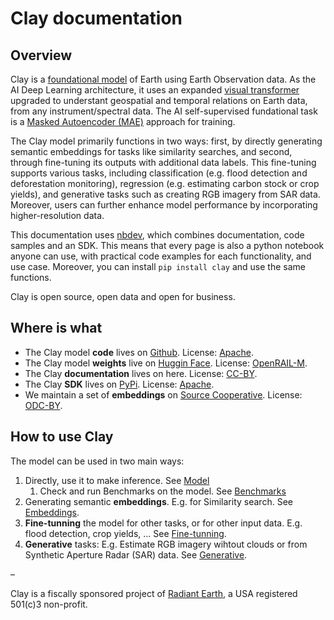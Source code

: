# Clay documentation

<!-- WARNING: THIS FILE WAS AUTOGENERATED! DO NOT EDIT! -->

## Overview

Clay is a [foundational model](#) of Earth using Earth Observation data.
As the AI Deep Learning architecture, it uses an expanded [visual
transformer](#) upgraded to understant geospatial and temporal relations
on Earth data, from any instrument/spectral data. The AI self-supervised
fundational task is a [Masked Autoencoder
(MAE)](https://arxiv.org/abs/2111.06377) approach for training.

The Clay model primarily functions in two ways: first, by directly
generating semantic embeddings for tasks like similarity searches, and
second, through fine-tuning its outputs with additional data labels.
This fine-tuning supports various tasks, including classification
(e.g. flood detection and deforestation monitoring), regression
(e.g. estimating carbon stock or crop yields), and generative tasks such
as creating RGB imagery from SAR data. Moreover, users can further
enhance model performance by incorporating higher-resolution data.

This documentation uses [nbdev](#), which combines documentation, code
samples and an SDK. This means that every page is also a python notebook
anyone can use, with practical code examples for each functionality, and
use case. Moreover, you can install `pip install clay` and use the same
functions.

Clay is open source, open data and open for business.

## Where is what

- The Clay model **code** lives on
  [Github](https://github.com/Clay-foundation/model). License:
  [Apache](https://github.com/Clay-foundation/model/LICENSE).
- The Clay model **weights** live on [Huggin Face](#). License:
  [OpenRAIL-M](https://github.com/Clay-foundation/model/blob/main/LICENSE-MODEL.md).
- The Clay **documentation** lives on here. License: [CC-BY](#).
- The Clay **SDK** lives on [PyPi](#). License: [Apache](#).
- We maintain a set of **embeddings** on [Source Cooperative](#).
  License: [ODC-BY](#).

## How to use Clay

The model can be used in two main ways:

1.  Directly, use it to make inference. See [Model](Model.html)
    1.  Check and run Benchmarks on the model. See
        [Benchmarks](Benchmarks.html)
2.  Generating semantic **embeddings**. E.g. for Similarity search. See
    [Embeddings](Embeddings.html).
3.  **Fine-tunning** the model for other tasks, or for other input data.
    E.g. flood detection, crop yields, … See
    [Fine-tunning](Fine-tunning.html).
4.  **Generative** tasks: E.g. Estimate RGB imagery wihtout clouds or
    from Synthetic Aperture Radar (SAR) data. See
    [Generative](Generative.html).

–

Clay is a fiscally sponsored project of [Radiant Earth](), a USA
registered 501(c)3 non-profit.
